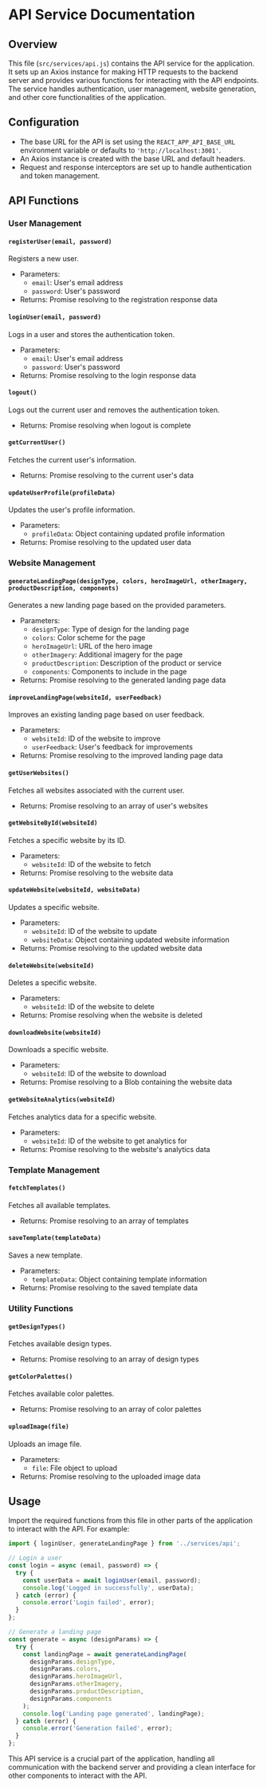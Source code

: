 # API Service Documentation

## Overview

This file (`src/services/api.js`) contains the API service for the application. It sets up an Axios instance for making HTTP requests to the backend server and provides various functions for interacting with the API endpoints. The service handles authentication, user management, website generation, and other core functionalities of the application.

## Configuration

- The base URL for the API is set using the `REACT_APP_API_BASE_URL` environment variable or defaults to `'http://localhost:3001'`.
- An Axios instance is created with the base URL and default headers.
- Request and response interceptors are set up to handle authentication and token management.

## API Functions

### User Management

#### `registerUser(email, password)`

Registers a new user.

- Parameters:
  - `email`: User's email address
  - `password`: User's password
- Returns: Promise resolving to the registration response data

#### `loginUser(email, password)`

Logs in a user and stores the authentication token.

- Parameters:
  - `email`: User's email address
  - `password`: User's password
- Returns: Promise resolving to the login response data

#### `logout()`

Logs out the current user and removes the authentication token.

- Returns: Promise resolving when logout is complete

#### `getCurrentUser()`

Fetches the current user's information.

- Returns: Promise resolving to the current user's data

#### `updateUserProfile(profileData)`

Updates the user's profile information.

- Parameters:
  - `profileData`: Object containing updated profile information
- Returns: Promise resolving to the updated user data

### Website Management

#### `generateLandingPage(designType, colors, heroImageUrl, otherImagery, productDescription, components)`

Generates a new landing page based on the provided parameters.

- Parameters:
  - `designType`: Type of design for the landing page
  - `colors`: Color scheme for the page
  - `heroImageUrl`: URL of the hero image
  - `otherImagery`: Additional imagery for the page
  - `productDescription`: Description of the product or service
  - `components`: Components to include in the page
- Returns: Promise resolving to the generated landing page data

#### `improveLandingPage(websiteId, userFeedback)`

Improves an existing landing page based on user feedback.

- Parameters:
  - `websiteId`: ID of the website to improve
  - `userFeedback`: User's feedback for improvements
- Returns: Promise resolving to the improved landing page data

#### `getUserWebsites()`

Fetches all websites associated with the current user.

- Returns: Promise resolving to an array of user's websites

#### `getWebsiteById(websiteId)`

Fetches a specific website by its ID.

- Parameters:
  - `websiteId`: ID of the website to fetch
- Returns: Promise resolving to the website data

#### `updateWebsite(websiteId, websiteData)`

Updates a specific website.

- Parameters:
  - `websiteId`: ID of the website to update
  - `websiteData`: Object containing updated website information
- Returns: Promise resolving to the updated website data

#### `deleteWebsite(websiteId)`

Deletes a specific website.

- Parameters:
  - `websiteId`: ID of the website to delete
- Returns: Promise resolving when the website is deleted

#### `downloadWebsite(websiteId)`

Downloads a specific website.

- Parameters:
  - `websiteId`: ID of the website to download
- Returns: Promise resolving to a Blob containing the website data

#### `getWebsiteAnalytics(websiteId)`

Fetches analytics data for a specific website.

- Parameters:
  - `websiteId`: ID of the website to get analytics for
- Returns: Promise resolving to the website's analytics data

### Template Management

#### `fetchTemplates()`

Fetches all available templates.

- Returns: Promise resolving to an array of templates

#### `saveTemplate(templateData)`

Saves a new template.

- Parameters:
  - `templateData`: Object containing template information
- Returns: Promise resolving to the saved template data

### Utility Functions

#### `getDesignTypes()`

Fetches available design types.

- Returns: Promise resolving to an array of design types

#### `getColorPalettes()`

Fetches available color palettes.

- Returns: Promise resolving to an array of color palettes

#### `uploadImage(file)`

Uploads an image file.

- Parameters:
  - `file`: File object to upload
- Returns: Promise resolving to the uploaded image data

## Usage

Import the required functions from this file in other parts of the application to interact with the API. For example:

```javascript
import { loginUser, generateLandingPage } from '../services/api';

// Login a user
const login = async (email, password) => {
  try {
    const userData = await loginUser(email, password);
    console.log('Logged in successfully', userData);
  } catch (error) {
    console.error('Login failed', error);
  }
};

// Generate a landing page
const generate = async (designParams) => {
  try {
    const landingPage = await generateLandingPage(
      designParams.designType,
      designParams.colors,
      designParams.heroImageUrl,
      designParams.otherImagery,
      designParams.productDescription,
      designParams.components
    );
    console.log('Landing page generated', landingPage);
  } catch (error) {
    console.error('Generation failed', error);
  }
};
```

This API service is a crucial part of the application, handling all communication with the backend server and providing a clean interface for other components to interact with the API.